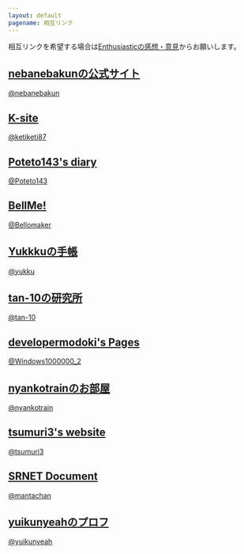 ```yaml
---
layout: default
pagename: 相互リンク
---
```

相互リンクを希望する場合は<a href="https://scratch.mit.edu/studios/27464523/">Enthusiasticの感想・意見</a>からお願いします。

<h2><a href="https://kuwagatasan.github.io/nebanebakun-mainpage/">nebanebakunの公式サイト</a></h2>

<a href="https://scratch.mit.edu/users/nebanebakun/">@nebanebakun</a>

<h2><a href="https://keichi1087t.wixsite.com/ketiweb">K-site</a></h2>

<a href="https://scratch.mit.edu/users/ketiketi87/">@ketiketi87</a>

<h2><a href="https://poteto143.github.io/Poteto143s_diary/">Poteto143's diary</a></h2>

<a href="https://scratch.mit.edu/users/Poteto143/">@Poteto143</a>

<h2><a href="https://bellomaker.github.io/">BellMe!</a></h2>

<a href="https://scratch.mit.edu/users/Bellomaker/">@Bellomaker</a>

<h2><a href="https://yukkku.github.io/">Yukkkuの手帳</a></h2>

<a href="https://scratch.mit.edu/users/yukku/">@yukku</a>

<h2><a href="https://tan-10.github.io/">tan-10の研究所</a></h2>

<a href="https://scratch.mit.edu/users/tan-10/">@tan-10</a>

<h2><a href="https://developermodoki.github.io/pages/">developermodoki's Pages</a></h2>

<a href="https://scratch.mit.edu/users/Windows1000000_2">@Windows1000000_2</a>

<h2><a href="https://neko001robov.github.io/">nyankotrainのお部屋</a></h2>

<a href="https://scratch.mit.edu/users/nyankotrain/">@nyankotrain</a>

<h2><a href="https://tsumuri3.glitch.me/">tsumuri3's website</a></h2>

<a href="https://scratch.mit.edu/users/tsumuri3/">@tsumuri3</a>

<h2><a href="https://srnet.cf/">SRNET Document</a></h2>

<a href="https://scratch.mit.edu/users/mantachan/">@mantachan</a>

<h2><a href="https://yuikunyeah.github.io/homepage/profile.html">yuikunyeahのプロフ</a></h2>

<a href="https://scratch.mit.edu/users/yuikunyeah/">@yuikunyeah</a>
